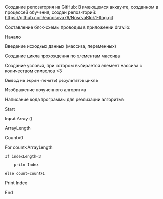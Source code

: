 Создание репозитория на GitHub:
В имеющемся аккаунте, созданном в процессей обучения, создан репозиторий:
https://github.com/eanosova76/NosovaBlok1-Itog.git

Составление блок-схемы проводим в приложении draw.io:

Начало

Введение исходных данных (массива, переменных)

Создание цикла прохождения по элементам массива

Создание условия, при котором выбирается элемент массива с количеством символов <3

Вывод на экран (печать) результатов цикла

Изображение полученного алгоритма

Написание кода программы для реализации алгоритма

Start

Input Array ()

ArrayLength

Count=0

For count<ArrayLength
                      
    If indexLength<3
    
        pritn Index
        
    else count=count+1
    
Print Index

End
